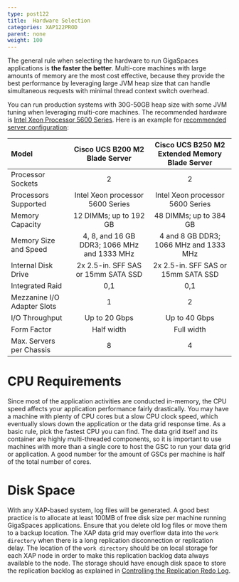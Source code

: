 ```yaml
---
type: post122
title:  Hardware Selection
categories: XAP122PROD
parent: none
weight: 100
---
```


The general rule when selecting the hardware to run GigaSpaces applications is **the faster the better**. Multi-core machines with large amounts of memory are the most cost effective, because they provide the best performance by leveraging large JVM heap size that can handle simultaneous requests with minimal thread context switch overhead.

You can run production systems with 30G-50GB heap size with some JVM tuning when leveraging multi-core machines. The recommended hardware is [Intel Xeon Processor 5600 Series](http://ark.intel.com/ProductCollection.aspx?series=47915). Here is an example for [recommended server configuration](http://www.cisco.com/en/US/products/ps10280/prod_models_comparison.html):


|Model|Cisco UCS B200 M2 Blade Server|Cisco UCS B250 M2 Extended Memory Blade Server|
|:----|:----------------------------:|:--------------------------------------------:|
|Processor Sockets|2|2|
|Processors Supported|Intel Xeon processor 5600 Series|Intel Xeon processor 5600 Series|
|Memory Capacity|12 DIMMs; up to 192 GB|48 DIMMs; up to 384 GB|
|Memory Size and Speed|4, 8, and 16 GB DDR3; 1066 MHz and 1333 MHz|4 and 8 GB DDR3; 1066 MHz and 1333 MHz|
|Internal Disk Drive|2x 2.5-in. SFF SAS or 15mm SATA SSD|2x 2.5-in. SFF SAS or 15mm SATA SSD|
|Integrated Raid|0,1|0,1|
|Mezzanine I/O Adapter Slots|1|2|
|I/O Throughput|Up to 20 Gbps|Up to 40 Gbps|
|Form Factor|Half width|Full width|
|Max. Servers per Chassis|8|4|

# CPU Requirements

Since most of the application activities are conducted in-memory, the CPU speed affects your application performance fairly drastically. You may have a machine with plenty of CPU cores but a slow CPU clock speed, which eventually slows down the application or the data grid response time. As a basic rule, pick the fastest CPU you can find. The data grid itself and its container are highly multi-threaded components, so it is important to use machines with more than a single core to host the GSC to run your data grid or application. A good number for the amount of GSCs per machine is half of the total number of cores.

# Disk Space

With any XAP-based system, log files will be generated. A good best practice is to allocate at least 100MB of free disk size per machine running GigaSpaces applications. Ensure that you delete old log files or move them to a backup location. The XAP data grid may overflow data into the `work directory` when there is a long replication disconnection or replication delay. The location of the `work directory` should be on local storage for each XAP node in order to make this replication backlog data always available to the node. The storage should have enough disk space to store the replication backlog as explained in [Controlling the Replication Redo Log](../admin/controlling-the-replication-redo-log.html).

